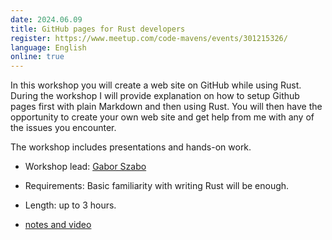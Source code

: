 ```yaml
---
date: 2024.06.09
title: GitHub pages for Rust developers
register: https://www.meetup.com/code-mavens/events/301215326/
language: English
online: true
---
```


In this workshop you will create a web site on GitHub while using Rust. During the workshop I will provide explanation on how to setup Github pages first with plain Markdown and then using Rust. You will then have the opportunity to create your own web site and get help from me with any of the issues you encounter.

The workshop includes presentations and hands-on work.

* Workshop lead: [Gabor Szabo](https://szabgab.com/)
* Requirements: Basic familiarity with writing Rust will be enough.
* Length: up to 3 hours.

* [notes and video](https://rust.code-maven.com/github-pages-for-rust-developers)


